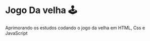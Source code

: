 <h1>Jogo Da velha 🕹️</h1>

<p>Aprimorando os estudos codando o jogo da velha em HTML, Css e JavaScript</p>
